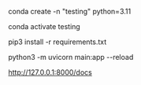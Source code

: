 

conda create -n "testing" python=3.11

conda activate testing

pip3 install -r requirements.txt

python3 -m uvicorn main:app --reload

http://127.0.0.1:8000/docs
